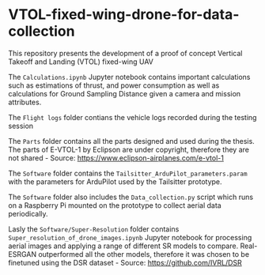 # VTOL-fixed-wing-drone-for-data-collection
This repository presents the development of a proof of concept Vertical Takeoff and Landing (VTOL) fixed-wing UAV

The `Calculations.ipynb` Jupyter notebook contains important calculations such as estimations of thrust, and power consumption as well as calculations for Ground Sampling Distance given a camera and mission attributes.

The `Flight logs` folder contians the vehicle logs recorded during the testing session

The `Parts` folder contains all the parts designed and used during the thesis. The parts of E-VTOL-1 by Eclipson are under copyright, therefore they are not shared - Source: https://www.eclipson-airplanes.com/e-vtol-1

The `Software` folder contains the `Tailsitter_ArduPilot_parameters.param` with the parameters for ArduPilot used by the Tailsitter prototype.

The `Software` folder also includes the `Data_collection.py` script which runs on a Raspberry Pi mounted on the prototype to collect aerial data periodically.

Lasly the `Software/Super-Resolution` folder contains `Super_resolution_of_drone_images.ipynb` Jupyter notebook for processing aerial images and applying a range of different SR models to compare. Real-ESRGAN outperformed all the other models, therefore it was chosen to be finetuned using the DSR dataset - Source: https://github.com/IVRL/DSR